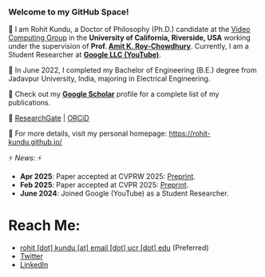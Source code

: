 ### Welcome to my GitHub Space!

💬 I am Rohit Kundu, a Doctor of Philosophy (Ph.D.) candidate at the [Video Computing Group](https://vcg.engr.ucr.edu/) in the **University of California, Riverside, USA** working under the supervision of **Prof. [Amit K. Roy-Chowdhury](https://scholar.google.com/citations?user=hfgwx0oAAAAJ&hl=en&oi=ao)**. Currently, I am a Student Researcher at [**Google LLC (YouTube)**](https://www.youtube.com/jobs/).

💬 In June 2022, I completed my Bachelor of Engineering (B.E.) degree from Jadavpur University, India, majoring in Electrical Engineering.

💬 Check out my **[Google Scholar](http://scholar.google.com/citations?user=MxZUU8kAAAAJ&hl=en)** profile for a complete list of my publications.

💬 [ResearchGate](https://www.researchgate.net/profile/Rohit-Kundu) | [ORCiD](https://orcid.org/0000-0001-8665-8898)

💬 For more details, visit my personal homepage: https://rohit-kundu.github.io/

⚡ _News_: ⚡
- **Apr 2025**: Paper accepted at CVPRW 2025: [Preprint](https://arxiv.org/pdf/2312.02420v2).
- **Feb 2025**: Paper accepted at CVPR 2025: [Preprint](https://arxiv.org/pdf/2412.12278).
- **June 2024**: Joined Google (YouTube) as a Student Researcher.
<!---
Link
-->

# Reach Me:
- [rohit [dot] kundu [at] email [dot] ucr [dot] edu](mailto:rohit.kundu@email.ucr.edu) (Preferred)
- [Twitter](https://twitter.com/rohitkundu_2000)
- [LinkedIn](https://www.linkedin.com/in/rohitkundu2000/)
